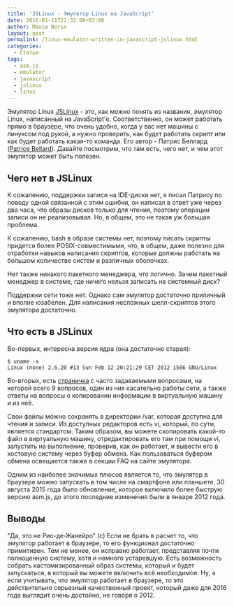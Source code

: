```yaml
---
title: 'JSLinux - Эмулятор Linux на JavaScript'
date: 2016-01-11T22:33:08+03:00
author: Maxim Norin
layout: post
permalink: /linux-emulator-written-in-javascript-jslinux.html
categories:
  - Статьи
tags:
  - asm.js
  - emulator
  - javascript
  - jslinux
  - linux
---
```

Эмулятор Linux <a href="http://bellard.org/jslinux/" target="_blank">JSLinux</a> - это, как можно понять из названия, эмулятор Linux, написанный на JavaScript'е. Соответственно, он может работать прямо в браузере, что очень удобно, когда у вас нет машины с линуксом под рукой, а нужно проверить, как будет работать скрипт или как будет работать какая-то команда. Его автор - Патрис Беллард (<a href="http://bellard.org/" target="_blank">Patrice Bellard</a>). Давайте посмотрим, что там есть, чего нет, и чем этот эмулятор может быть полезен.
<!--more-->
## Чего нет в JSLinux
К сожалению, поддержки записи на IDE-диски нет, я писал Патрису по поводу одной связанной с этим ошибки, он написал в ответ уже через два часа, что образы дисков только для чтения, поэтому операции записи он не реализовывал. Но, в общем, это не такая уж большая проблема.

К сожалению, bash в образе системы нет, поэтому писать скрипты придется более POSIX-совместимыми, что, в общем, даже полезно для отработки навыков написания скриптов, которые должны работать на большом количестве систем и различных оболочках.

Нет также никакого пакетного менеджера, что логично. Зачем пакетный менеджер в системе, где ничего нельзя записать на системный диск?

Поддержки сети тоже нет. Однако сам эмулятор достаточно приличный и вполне юзабелен. Для написания несложных шелл-скриптов этого эмулятора достаточно.

## Что есть в JSLinux
Во-первых, интересна версия ядра (она достаточно старая):
```
$ uname -a
Linux (none) 2.6.20 #13 Sun Feb 12 20:21:29 CET 2012 i586 GNU/Linux
```
Во-вторых, есть <a href="http://bellard.org/jslinux/faq.html" target="_blank">страничка</a> с часто задаваемыми вопросами, на которой всего 9 вопросов, один из них касательно работы сети, а также ответы на вопросы о копировании информации в виртуальную машину и из неё.

Свои файлы можно сохранять в директории /var, которая доступна для чтения и записи. Из доступных редакторов есть vi, который, по сути, является стандартом. Таким образом, вы можете скопировать какой-то файл в виртуальную машину, отредактировать его там при помощи vi, запустить на выполнение, проверив, как он работает, и вывести его в хостовую систему через буфер обмена. Как пользоваться буфером обмена освещается также в секции FAQ на сайте эмулятора.

Одним из наиболее значимых плюсов является то, что эмулятор в браузере можно запускать в том числе на смартфоне или планшете. 30 августа 2015 года было обновление, которое включило более быструю версию asm.js, до этого последние изменения были в январе 2012 года.
## Выводы
"Да, это не Рио-де-Жанейро" (с) Если не брать в расчет то, что эмулятор работает в браузере, то его функционал достаточно примитивен. Тем не менее, он исправно работает, представляя почти полноценную систему, хотя и немного устаревшую. Есть возможность собрать кастомизированный образ системы, который и будет запускаться, в который вы можете включить всё необходимое. Ну, а если учитывать, что эмулятор работает в браузере, то это действительно серьезный качественный проект, который даже для 2016 года выглядит очень достойно, не говоря о 2012.